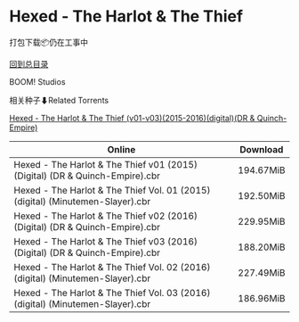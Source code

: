 # Hexed - The Harlot & The Thief

打包下载📦仍在工事中

[回到总目录](/Catalogs.md)

BOOM! Studios





相关种子⬇Related Torrents

[Hexed - The Harlot & The Thief (v01-v03)(2015-2016)(digital)(DR & Quinch-Empire)](https://github.com/alicewish/markdown/blob/master/torrent/Hexed---The-Harlot---The-Thief--v01-v03--2015-2016--digital--DR---Quinch-Empire.md)

Online | Download
--- | ---
Hexed - The Harlot & The Thief v01 (2015) (Digital) (DR & Quinch-Empire).cbr | 194.67MiB
Hexed - The Harlot & The Thief Vol. 01 (2015) (digital) (Minutemen-Slayer).cbr | 192.50MiB
Hexed - The Harlot & The Thief v02 (2016) (Digital) (DR & Quinch-Empire).cbr | 229.95MiB
Hexed - The Harlot & The Thief v03 (2016) (Digital) (DR & Quinch-Empire).cbr | 188.20MiB
Hexed - The Harlot & The Thief Vol. 02 (2016) (digital) (Minutemen-Slayer).cbr | 227.49MiB
Hexed - The Harlot & The Thief Vol. 03 (2016) (digital) (Minutemen-Slayer).cbr | 186.96MiB
